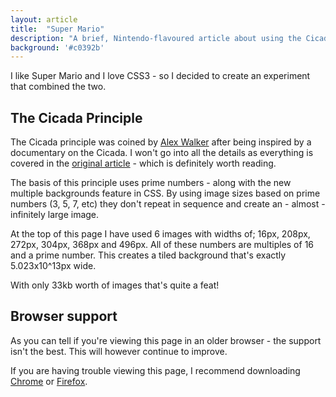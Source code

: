 ```yaml
---
layout: article
title:  "Super Mario"
description: "A brief, Nintendo-flavoured article about using the Cicada principal in CSS3."
background: '#c0392b'
---
```


I like Super Mario and I love CSS3 - so I decided to create an experiment that combined the two.

The Cicada Principle
--------------------

The Cicada principle was coined by [Alex Walker][] after being inspired by a documentary on the Cicada. I won't go into all the details as everything is covered in the [original article][] - which is definitely worth reading.

The basis of this principle uses prime numbers - along with the new multiple backgrounds feature in CSS. By using image sizes based on prime numbers (3, 5, 7, etc) they don't repeat in sequence and create an - almost - infinitely large image.

At the top of this page I have used 6 images with widths of; 16px, 208px, 272px, 304px, 368px and 496px. All of these numbers are multiples of 16 and a prime number. This creates a tiled background that's exactly 5.023x10\^13px wide.

With only 33kb worth of images that's quite a feat!

Browser support
---------------

As you can tell if you're viewing this page in an older browser - the support isn't the best. This will however continue to improve.

If you are having trouble viewing this page, I recommend downloading [Chrome][] or [Firefox][].

[Alex Walker]: http://designfestival.com/author/alex-walker/ "View Alex's Profile"

[original article]: http://designfestival.com/the-cicada-principle-and-why-it-matters-to-web-designers/ "The Cicada Principle"

[Chrome]: http://www.google.com/chrome "Download Google Chrome"

[Firefox]: http://www.mozilla.org/en-US/firefox/new/ "Download Mozilla Firefox"
